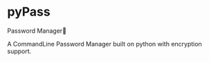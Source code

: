 # pyPass
Password Manager🔑

A CommandLine Password Manager built on python with encryption support.
